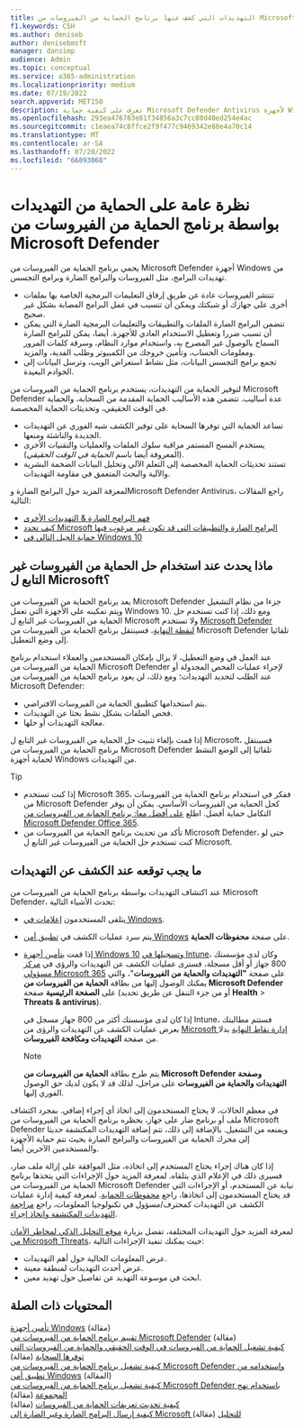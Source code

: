 ```yaml
---
title: التهديدات التي كشف عنها برنامج الحماية من الفيروسات من Microsoft Defender
f1.keywords: CSH
ms.author: deniseb
author: denisebmsft
manager: dansimp
audience: Admin
ms.topic: conceptual
ms.service: o365-administration
ms.localizationpriority: medium
ms.date: 07/19/2022
search.appverid: MET150
description: تعرف على كيفية حماية Microsoft Defender Antivirus لأجهزة Windows من تهديدات البرامج، مثل الفيروسات والبرامج الضارة وبرامج التجسس.
ms.openlocfilehash: 293ea476783e81f34856a3c7cc80d40ed254e4ac
ms.sourcegitcommit: c1eaea74c8ffce2f9f477c9469342e88e4a70c14
ms.translationtype: MT
ms.contentlocale: ar-SA
ms.lasthandoff: 07/20/2022
ms.locfileid: "66893068"
---
```

# <a name="overview-of-threat-protection-by-microsoft-defender-antivirus"></a>نظرة عامة على الحماية من التهديدات بواسطة برنامج الحماية من الفيروسات من Microsoft Defender

يحمي برنامج الحماية من الفيروسات من Microsoft Defender أجهزة Windows من تهديدات البرامج، مثل الفيروسات والبرامج الضارة وبرامج التجسس.

- تنتشر الفيروسات عادة عن طريق إرفاق التعليمات البرمجية الخاصة بها بملفات أخرى على جهازك أو شبكتك ويمكن أن تتسبب في عمل البرامج المصابة بشكل غير صحيح.
- تتضمن البرامج الضارة الملفات والتطبيقات والتعليمات البرمجية الضارة التي يمكن أن تسبب ضررا وتعطيل الاستخدام العادي للأجهزة. أيضا، يمكن للبرامج الضارة السماح بالوصول غير المصرح به، واستخدام موارد النظام، وسرقة كلمات المرور ومعلومات الحساب، وتأمين خروجك من الكمبيوتر وطلب الفدية، والمزيد.
- تجمع برامج التجسس البيانات، مثل نشاط استعراض الويب، وترسل البيانات إلى الخوادم البعيدة.
 
لتوفير الحماية من التهديدات، يستخدم برنامج الحماية من الفيروسات من Microsoft Defender عدة أساليب. تتضمن هذه الأساليب الحماية المقدمة من السحابة، والحماية في الوقت الحقيقي، وتحديثات الحماية المخصصة.

- تساعد الحماية التي توفرها السحابة على توفير الكشف شبه الفوري عن التهديدات الجديدة والناشئة ومنعها.
- يستخدم المسح المستمر مراقبة سلوك الملفات والعمليات والتقنيات الأخرى (المعروفة أيضا باسم *الحماية في الوقت الحقيقي*).
- تستند تحديثات الحماية المخصصة إلى التعلم الآلي وتحليل البيانات الضخمة البشرية والآلية والبحث المتعمق في مقاومة التهديدات. 

لمعرفة المزيد حول البرامج الضارة وMicrosoft Defender Antivirus، راجع المقالات التالية: 

- [فهم البرامج الضارة & التهديدات الأخرى](/windows/security/threat-protection/intelligence/understanding-malware)
- [كيف تحدد Microsoft البرامج الضارة والتطبيقات التي قد تكون غير مرغوب فيها](/windows/security/threat-protection/intelligence/criteria)
- [حماية الجيل التالي في Windows 10](/windows/security/threat-protection/microsoft-defender-antivirus/microsoft-defender-antivirus-in-windows-10)

## <a name="what-happens-when-a-non-microsoft-antivirus-solution-is-used"></a>ماذا يحدث عند استخدام حل الحماية من الفيروسات غير التابع ل Microsoft؟ 

يعد برنامج الحماية من الفيروسات من Microsoft Defender جزءا من نظام التشغيل ويتم تمكينه على الأجهزة التي تعمل Windows 10. ومع ذلك، إذا كنت تستخدم حل الحماية من الفيروسات غير التابع ل Microsoft ولا تستخدم [Microsoft Defender لنقطة النهاية](/windows/security/threat-protection/microsoft-defender-atp/microsoft-defender-advanced-threat-protection)، فسينتقل برنامج الحماية من الفيروسات من Microsoft Defender تلقائيا إلى وضع التعطيل.  

عند العمل في وضع التعطيل، لا يزال بإمكان المستخدمين والعملاء استخدام برنامج الحماية من الفيروسات من Microsoft Defender لإجراء عمليات الفحص المجدولة أو عند الطلب لتحديد التهديدات؛ ومع ذلك، لن يعود برنامج الحماية من الفيروسات من Microsoft Defender:

- يتم استخدامها كتطبيق الحماية من الفيروسات الافتراضي.
- فحص الملفات بشكل نشط بحثا عن التهديدات.
- معالجة التهديدات أو حلها.

إذا قمت بإلغاء تثبيت حل الحماية من الفيروسات غير التابع ل Microsoft، فسينتقل برنامج الحماية من الفيروسات من Microsoft Defender تلقائيا إلى الوضع النشط لحماية أجهزة Windows من التهديدات.

> [!TIP]
> - إذا كنت تستخدم Microsoft 365، ففكر في استخدام برنامج الحماية من الفيروسات من Microsoft Defender كحل الحماية من الفيروسات الأساسي. يمكن أن يوفر التكامل حماية أفضل. اطلع [على أفضل معا: برنامج الحماية من الفيروسات من Microsoft Defender Office 365](/windows/security/threat-protection/microsoft-defender-antivirus/office-365-microsoft-defender-antivirus).
> - تأكد من تحديث برنامج الحماية من الفيروسات من Microsoft Defender، حتى لو كنت تستخدم حل الحماية من الفيروسات غير التابع ل Microsoft.

## <a name="what-to-expect-when-threats-are-detected"></a>ما يجب توقعه عند الكشف عن التهديدات

عند اكتشاف التهديدات بواسطة برنامج الحماية من الفيروسات من Microsoft Defender، تحدث الأشياء التالية:

- يتلقى المستخدمون [إعلامات في Windows](https://support.microsoft.com/windows/8942c744-6198-fe56-4639-34320cf9444e). 
- يتم سرد عمليات الكشف في [تطبيق أمن Windows](/windows/security/threat-protection/windows-defender-security-center/windows-defender-security-center) على صفحة **محفوظات الحماية**.  
- إذا قمت [بتأمين أجهزة Windows 10](../admin/setup/secure-win-10-pcs.md) [وتسجيلها في Intune](/mem/intune/enrollment/windows-enrollment-methods)، وكان لدى مؤسستك 800 جهاز أو أقل مسجلة، فسترى عمليات الكشف عن التهديدات والرؤى في <a href="https://go.microsoft.com/fwlink/p/?linkid=2024339" target="_blank">مركز مسؤولي Microsoft 365</a> على صفحة **"التهديدات والحماية من الفيروسات**"، والتي يمكنك الوصول إليها من بطاقة **الحماية من الفيروسات من Microsoft Defender** على **الصفحة الرئيسية**  صفحة (أو من جزء التنقل عن طريق تحديد **Health** > **Threats & antivirus**).

    إذا كان لدى مؤسستك أكثر من 800 جهاز مسجل في Intune، فستتم مطالبتك بعرض عمليات الكشف عن التهديدات والرؤى من [Microsoft إدارة نقاط النهاية](/mem/endpoint-manager-overview) بدلا من صفحة **التهديدات ومكافحة الفيروسات**.
 
    > [!NOTE]
    > يتم طرح بطاقة **الحماية من الفيروسات من Microsoft Defender** **وصفحة التهديدات والحماية من الفيروسات** على مراحل، لذلك قد لا يكون لديك حق الوصول الفوري إليها.

في معظم الحالات، لا يحتاج المستخدمون إلى اتخاذ أي إجراء إضافي. بمجرد اكتشاف ملف أو برنامج ضار على جهاز، يحظره برنامج الحماية من الفيروسات من Microsoft Defender ويمنعه من التشغيل. بالإضافة إلى ذلك، تتم إضافة التهديدات المكتشفة حديثا إلى محرك الحماية من الفيروسات والبرامج الضارة بحيث تتم حماية الأجهزة والمستخدمين الآخرين أيضا.  

إذا كان هناك إجراء يحتاج المستخدم إلى اتخاذه، مثل الموافقة على إزالة ملف ضار، فسيرى ذلك في الإعلام الذي يتلقاه. لمعرفة المزيد حول الإجراءات التي يتخذها برنامج الحماية من الفيروسات من Microsoft Defender نيابة عن المستخدم، أو الإجراءات التي قد يحتاج المستخدمون إلى اتخاذها، راجع [محفوظات الحماية](https://support.microsoft.com/office/f1e5fd95-09b4-46d1-b8c7-1059a1e09708). لمعرفة كيفية إدارة عمليات الكشف عن التهديدات كمحترف/مسؤول في تكنولوجيا المعلومات، راجع [مراجعة التهديدات المكتشفة واتخاذ إجراء](m365bp-review-threats-take-action.md).

لمعرفة المزيد حول التهديدات المختلفة، تفضل بزيارة <a href="https://www.microsoft.com/wdsi/threats" target="_blank">موقع التحليل الذكي لمخاطر الأمان من Microsoft Threats</a>، حيث يمكنك تنفيذ الإجراءات التالية: 

- عرض المعلومات الحالية حول أهم التهديدات.
- عرض أحدث التهديدات لمنطقة معينة.
- ابحث في موسوعة التهديد عن تفاصيل حول تهديد معين.

## <a name="related-content"></a>المحتويات ذات الصلة

[تأمين أجهزة Windows](/misc/m365bp-secure-windows-devices) (مقالة)\
[تقييم برنامج الحماية من الفيروسات من Microsoft Defender](/windows/security/threat-protection/microsoft-defender-antivirus/evaluate-microsoft-defender-antivirus) (مقالة)\
[كيفية تشغيل الحماية من الفيروسات في الوقت الحقيقي والحماية من الفيروسات التي توفرها السحابة](/mem/intune/user-help/turn-on-defender-windows#turn-on-real-time-and-cloud-delivered-protection) (مقالة)\
[كيفية تشغيل برنامج الحماية من الفيروسات من Microsoft Defender واستخدامه من تطبيق أمن Windows](/windows/security/threat-protection/microsoft-defender-antivirus/microsoft-defender-security-center-antivirus) (المقالة)\
[كيفية تشغيل برنامج الحماية من الفيروسات من Microsoft Defender باستخدام نهج المجموعة](/mem/intune/user-help/turn-on-defender-windows#turn-on-windows-defender) (مقالة)\
[كيفية تحديث تعريفات الحماية من الفيروسات](/mem/intune/user-help/turn-on-defender-windows#update-your-antivirus-definitions) (مقالة)\
[كيفية إرسال البرامج الضارة وغير الضارة إلى Microsoft للتحليل](/microsoft-365/security/office-365-security/submitting-malware-and-non-malware-to-microsoft-for-analysis) (مقالة)